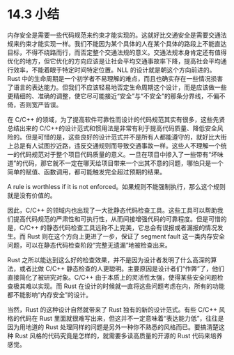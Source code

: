 # 14.3 小结

内存安全是需要一些代码规范来约束才能实现的。这就好比交通安全是需要交通法规来约束才能实现一样。我们不能因为某个具体的人在某个具体的路段上不能直达目标，不得不绕路而行，而否定整个交通法规的意义。交通法规本身肯定还有值得优化的地方，但它优化的方向应该是让社会平均交通事故率下降，提高社会平均通行效率，不能着眼于特定时间特定位置。NLL 的设计就是朝这个方向前进的。Rust 中的生命周期是一个初学者不易理解的难点，而且也确实存在一些情况损害了语言的表达能力。但我们不应该轻易地否定生命周期这个设计，而是应该做一些更精细的、准确的调整，使它尽可能接近“安全”与“不安全”的那条分界线，不偏不倚，否则宽严皆误。

在 C/C++ 的领域，为了提高软件可靠性而设计的代码规范其实有很多，这些先贤总结出来的 C/C++的设计范式和惯用法是非常有利于提高代码质量、降低安全风险的。但是可惜的是，这些良好的设计范式并不是所有人都能遵守的，就好比大街上总是有人试图抄近路，违反交通规则而导致交通事故一样。这些人不理解一个统一的代码规范对于整个项目代码质量的意义。一旦在项目中掺入了一些带有“坏味道”的代码，那它就不一定在哪天给项目带来一个出其不意的问题，哪怕只是一个简单的赋值、函数调用，都可能触发完全超过预期的结果。

A rule is worthless if it is not enforced。如果规则不能强制执行，那么这个规则就是没有价值的。

因此，C/C++ 的领域内也出现了一大批静态代码检查工具。这些工具可以帮助我们提高代码规范的严肃性和可执行性，从而间接增强代码的可靠程度。但是可惜的是，C/C++ 的静态代码检查工具远称不上完美，它总会有误报或者漏报的情况发生。而 Rust 则在这个方向上更进了一步，保证了 segment fault 这一类内存安全问题，可以在静态代码检查阶段“完整无遗漏”地被检查出来。

Rust 之所以能达到这么好的检查效果，并不是因为设计者发明了什么高深的算法，或者比做 C/C++ 静态检查的人更聪明。主要原因是设计者们“作弊”了，他们直接简化了被研究对象。C/C++ 由于本质上的灵活性太强，使得某些安全问题检查极其难以实现。而 Rust 在设计的时候就一直将这些问题考虑在内，所有的功能都不能影响“内存安全”的设计。

当然，Rust 的这种设计自然就带来了 Rust 独有的新的设计范式。有些 C/C++ 风格的代码在 Rust 里面就很难写出来，但这并不一定意味着“表达能力低”，往往是因为用地道的 Rust 处理同样的问题是另外一种你不熟悉的风格而已。要搞清楚这种 Rust 风格的代码究竟是怎样的，就需要多读高质量的开源的 Rust 代码来培养感觉。
